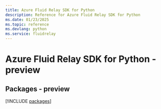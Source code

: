 ```yaml
---
title: Azure Fluid Relay SDK for Python
description: Reference for Azure Fluid Relay SDK for Python
ms.date: 01/23/2025
ms.topic: reference
ms.devlang: python
ms.service: fluidrelay
---
```

# Azure Fluid Relay SDK for Python - preview
## Packages - preview
[!INCLUDE [packages](fluid-relay-index.md)]